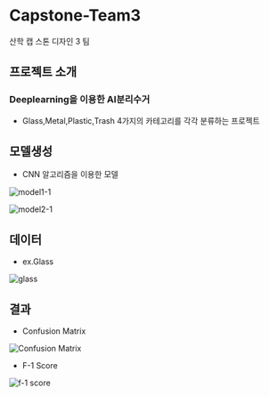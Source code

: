 # Capstone-Team3
산학 캡 스톤 디자인 3 팀
## 프로젝트 소개
### Deeplearning을 이용한 AI분리수거
* Glass,Metal,Plastic,Trash 4가지의 카테고리를 각각 분류하는 프로젝트

## 모델생성
* CNN 알고리즘을 이용한 모델

![model1-1](https://user-images.githubusercontent.com/75695573/121338649-a9529a00-c958-11eb-916c-e13468a49c11.jpg)

![model2-1](https://user-images.githubusercontent.com/75695573/121339064-123a1200-c959-11eb-8d05-63a69f6dabeb.jpg)

## 데이터
* ex.Glass

![glass](https://user-images.githubusercontent.com/75695573/121469094-d9507a80-c9f6-11eb-9c0a-5a6c71059395.jpg)



## 결과
* Confusion Matrix

![Confusion Matrix](https://user-images.githubusercontent.com/75695573/121341267-73fb7b80-c95b-11eb-942b-fc408d1b7d8f.jpg)

* F-1 Score

![f-1 score](https://user-images.githubusercontent.com/75695573/121340039-16b2fa80-c95a-11eb-8c00-0d0d2d47b82b.jpg)
